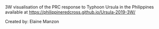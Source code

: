 3W visualisation of the PRC response to Typhoon Ursula in the Philippines available at
https://philippineredcross.github.io/Ursula-2019-3W/


Created by: Elaine Manzon


